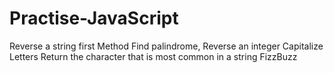 # Practise-JavaScript
Reverse a string first Method
Find palindrome,  Reverse an integer
Capitalize Letters
Return the character that is most common in a string
FizzBuzz
